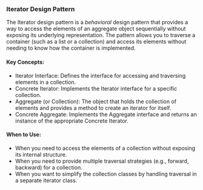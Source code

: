 ### Iterator Design Pattern

The Iterator design pattern is a *behavioral* design pattern that provides a way to access the elements of an aggregate object sequentially without exposing its underlying representation. The pattern allows you to traverse a container (such as a list or a collection) and access its elements without needing to know how the container is implemented.


#### Key Concepts:
- Iterator Interface: Defines the interface for accessing and traversing elements in a collection.
- Concrete Iterator: Implements the Iterator interface for a specific collection.
- Aggregate (or Collection): The object that holds the collection of elements and provides a method to create an iterator for itself.
- Concrete Aggregate: Implements the Aggregate interface and returns an instance of the appropriate Concrete Iterator.


#### When to Use:
- When you need to access the elements of a collection without exposing its internal structure.
- When you need to provide multiple traversal strategies (e.g., forward, backward) for a collection.
- When you want to simplify the collection classes by handling traversal in a separate iterator class.
